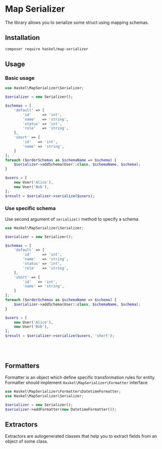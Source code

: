 Map Serializer
==================

The library allows you to serialize some struct using mapping schemas.

## Installation
```bash
composer require haskel/map-serializer
```

## Usage
### Basic usage
```php
use Haskel\MapSerializer\Serializer;

$serializer = new Serializer();

$schemas = [
    'default' => [
        'id'     => 'int',
        'name'   => 'string',
        'status' => 'int',
        'role'   => 'string',
    ],
    'short' => [
        'id'   => 'int',
        'name' => 'string',
    ]
];
foreach ($orderSchemas as $schemaName => $schema) {
    $serializer->addSchema(User::class, $schemaName, $schema);
}

$users = [
    new User('Alice'),
    new User('Bob'),
];
$result = $serializer->serialize($users);

```

### Use specific schema
Use second argument of `serialize()` method to specify a schema
```php
use Haskel\MapSerializer\Serializer;

$serializer = new Serializer();

$schemas = [
    'default' => [
        'id'     => 'int',
        'name'   => 'string',
        'status' => 'int',
        'role'   => 'string',
    ],
    'short' => [
        'id'   => 'int',
        'name' => 'string',
    ]
];
foreach ($orderSchemas as $schemaName => $schema) {
    $serializer->addSchema(User::class, $schemaName, $schema);
}

$users = [
    new User('Alice'),
    new User('Bob'),
];
$result = $serializer->serialize($users, 'short');

```


<br><br>
## Formatters
Formatter is an object which define specific transformation rules for entity. 
Formatter should implement `Haskel\MapSerializer\Formatter` interface

```php
use Haskel\MapSerializer\Formatter\DatetimeFormatter;
use Haskel\MapSerializer\Serializer;

$serializer = new Serializer();
$serializer->addFormatter(new DatetimeFormatter());
```


## Extractors
Extractors are autogenerated classes that help you to extract fields from an object of some class.
